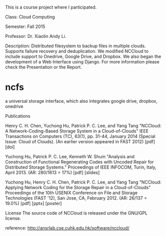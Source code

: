 This is a course project where I participated.

Class: Cloud Computing 

Semester: Fall 2015

Professor: Dr. Xiaolin Andy Li.


Description: Distributed filesystem to backup files in multiple clouds. Supports failure recovery and deduplication. We modified NCCloud to include support to Onedrive, Google Drive, and Dropbox. We also began the development of a Web Interface using Django. 
For more information please check the Presentation or the Report.


# ncfs
a universal storage interface, which also integrates google drive, dropbox, onedrive

Publications

Henry C. H. Chen, Yuchong Hu, Patrick P. C. Lee, and Yang Tang
"NCCloud: A Network-Coding-Based Storage System in a Cloud-of-Clouds"
  IEEE Transactions on Computers (TC), 63(1), pp. 31-44, January 2014 (Special Issue: Cloud of Clouds).
(An earlier version appeared in FAST 2012)
  [pdf] [doi]

  Yuchong Hu, Patrick P. C. Lee, Kenneth W. Shum
  "Analysis and Construction of Functional Regenerating Codes with Uncoded Repair for Distributed Storage Systems."
  Proceedings of IEEE INFOCOM, Turin, Italy, April 2013.
(AR: 280/1613 = 17%)
  [pdf] [slides]

  Yuchong Hu, Henry C. H. Chen, Patrick P. C. Lee, and Yang Tang
  "NCCloud: Applying Network Coding for the Storage Repair in a Cloud-of-Clouds"
  Proceedings of the 10th USENIX Conference on File and Storage Technologies (FAST '12), San Jose, CA, February 2012.
(AR: 26/137 = 19.0%)
  [pdf] [pptx] [poster] 

License
The source code of NCCloud is released under the GNU/GPL license. 

reference: http://ansrlab.cse.cuhk.edu.hk/software/nccloud/
